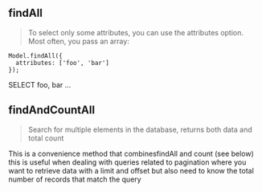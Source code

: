 ## findAll

> To select only some attributes, you can use the attributes option. Most often, you pass an array:

```
Model.findAll({
  attributes: ['foo', 'bar']
});
```
SELECT foo, bar ...


## findAndCountAll

> Search for multiple elements in the database, returns both data and total count

This is a convenience method that combinesfindAll and count (see below) this is useful when dealing with queries related to pagination where you want to retrieve data with a limit and offset but also need to know the total number of records that match the query

